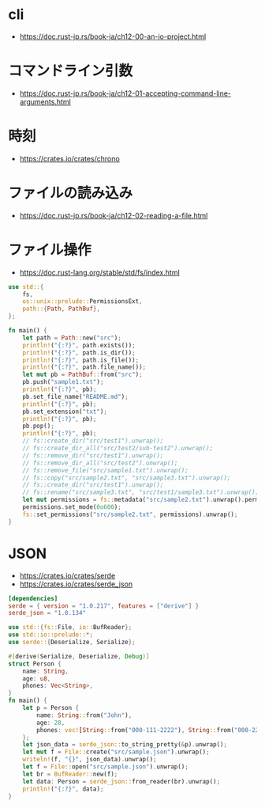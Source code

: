 # cli
- https://doc.rust-jp.rs/book-ja/ch12-00-an-io-project.html
# コマンドライン引数
- https://doc.rust-jp.rs/book-ja/ch12-01-accepting-command-line-arguments.html
# 時刻
- https://crates.io/crates/chrono
# ファイルの読み込み
- https://doc.rust-jp.rs/book-ja/ch12-02-reading-a-file.html
# ファイル操作
- https://doc.rust-lang.org/stable/std/fs/index.html

```rust
use std::{
    fs,
    os::unix::prelude::PermissionsExt,
    path::{Path, PathBuf},
};

fn main() {
    let path = Path::new("src");
    println!("{:?}", path.exists());
    println!("{:?}", path.is_dir());
    println!("{:?}", path.is_file());
    println!("{:?}", path.file_name());
    let mut pb = PathBuf::from("src");
    pb.push("sample1.txt");
    println!("{:?}", pb);
    pb.set_file_name("README.md");
    println!("{:?}", pb);
    pb.set_extension("txt");
    println!("{:?}", pb);
    pb.pop();
    println!("{:?}", pb);
    // fs::create_dir("src/test1").unwrap();
    // fs::create_dir_all("src/test2/sub-test2").unwrap();
    // fs::remove_dir("src/test1").unwrap();
    // fs::remove_dir_all("src/test2").unwrap();
    // fs::remove_file("src/sample1.txt").unwrap();
    // fs::copy("src/sample2.txt", "src/sample3.txt").unwrap();
    // fs::create_dir("src/test1").unwrap();
    // fs::rename("src/sample3.txt", "src/test1/sample3.txt").unwrap();
    let mut permissions = fs::metadata("src/sample2.txt").unwrap().permissions();
    permissions.set_mode(0o600);
    fs::set_permissions("src/sample2.txt", permissions).unwrap();
}
```
# JSON
- https://crates.io/crates/serde
- https://crates.io/crates/serde_json

```toml
[dependencies]
serde = { version = "1.0.217", features = ["derive"] }
serde_json = "1.0.134"
```

```rust
use std::{fs::File, io::BufReader};
use std::io::prelude::*;
use serde::{Deserialize, Serialize};

#[derive(Serialize, Deserialize, Debug)]
struct Person {
    name: String,
    age: u8,
    phones: Vec<String>,
}
fn main() {
    let p = Person {
        name: String::from("John"),
        age: 28,
        phones: vec![String::from("000-111-2222"), String::from("000-222-3333")],
    };
    let json_data = serde_json::to_string_pretty(&p).unwrap();
    let mut f = File::create("src/sample.json").unwrap();
    writeln!(f, "{}", json_data).unwrap();
    let f = File::open("src/sample.json").unwrap();
    let br = BufReader::new(f);
    let data: Person = serde_json::from_reader(br).unwrap();
    println!("{:?}", data);
}
```
